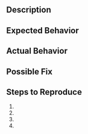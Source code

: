 <!--- Provide a general summary of the issue in the Title above -->

## Description
<!--- Provide a more detailed introduction to the issue itself, and why you consider it to be a bug -->

## Expected Behavior
<!--- Tell us what should happen -->

## Actual Behavior
<!--- Tell us what happens instead -->

## Possible Fix
<!--- Not required, but suggest a fix or reason for the bug -->

## Steps to Reproduce
<!--- Provide an unambiguous set of steps to reproduce this bug. -->
1.
2.
3.
4.